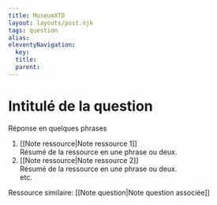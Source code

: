 ```yaml
---
title: MuseumXTD
layout: layouts/post.njk
tags: question
alias: 
eleventyNavigation:
  key: 
  title:
  parent: 
---
```

# **Intitulé de la question**  
Réponse en quelques phrases  
  
1. [[Note ressource|Note ressource 1]]  
   Résumé de la ressource en une phrase ou deux.   
2. [[Note ressource|Note ressource 2]]   
   Résumé de la ressource en une phrase ou deux.  
etc. 

Ressource similaire: [[Note question|Note question associée]]